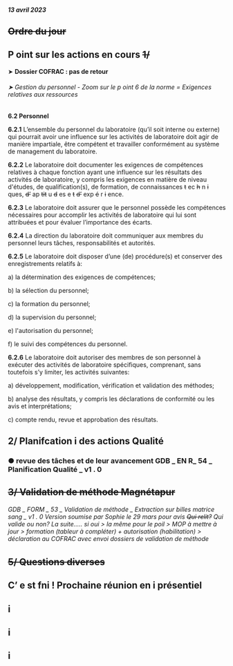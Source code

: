 ##### 13 avril 2023

## ~~Ordre du jour~~


## P oint sur les actions en cours ~~1/~~

➤ **Dossier COFRAC : pas de retour**
###### ➤ Gestion du personnel -  Zoom sur le p oint 6 de la norme = Exigences relatives aux ressources

**6.2 Personnel**

**6.2.1** L’ensemble du personnel du laboratoire (qu’il soit interne ou externe) qui pourrait avoir une influence sur les activités de laboratoire
doit agir de manière impartiale, être compétent et travailler conformément au système de management du laboratoire.

**6.2.2** Le laboratoire doit documenter les exigences de compétences relatives à chaque fonction ayant une influence sur les résultats des
activités de laboratoire, y compris les exigences en matière de niveau d'études, de qualification(s), de formation, de connaissances
~~t~~ ec ~~h~~ n ~~i~~ ques, ~~d’~~ ap ~~tit~~ u ~~d~~ es e ~~t~~ ~~d’~~ exp ~~é~~ r ~~i~~ ence.

**6.2.3** Le laboratoire doit assurer que le personnel possède les compétences nécessaires pour accomplir les activités de laboratoire qui lui
sont attribuées et pour évaluer l’importance des écarts.

**6.2.4** La direction du laboratoire doit communiquer aux membres du personnel leurs tâches, responsabilités et autorités.

**6.2.5** Le laboratoire doit disposer d’une (de) procédure(s) et conserver des enregistrements relatifs à:

a) la détermination des exigences de compétences;

b) la sélection du personnel;

c) la formation du personnel;

d) la supervision du personnel;

e) l'autorisation du personnel;

f) le suivi des compétences du personnel.

**6.2.6** Le laboratoire doit autoriser des membres de son personnel à exécuter des activités de laboratoire spécifiques, comprenant, sans toutefois s’y
limiter, les activités suivantes:

a) développement, modification, vérification et validation des méthodes;

b) analyse des résultats, y compris les déclarations de conformité ou les avis et interprétations;

c) compte rendu, revue et approbation des résultats.

## 2/ Planifcation i des actions Qualité
### ● revue des tâches et de leur avancement GDB _ EN R_ 54 _ Planification Qualité _ v1 . 0

## ~~3/ Validation de méthode Magnétapur~~
###### GDB _ FORM _ 53 _ Validation de méthode _ Extraction sur billes matrice sang _ v1 . 0 Version soumise par Sophie le 29 mars pour avis ~~Qui relit?~~ Qui valide ou non? La suite….. si oui > la même pour le poil > MOP à mettre à jour > formation (tableur à compléter) + autorisation (habilitation) > déclaration au COFRAC avec envoi dossiers de validation de méthode

## ~~5/ Questions diverses~~


## C’ e st fni ! Prochaine réunion en i présentiel

## i

## i

## i

